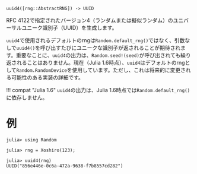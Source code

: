 ```
uuid4([rng::AbstractRNG]) -> UUID
```

RFC 4122で指定されたバージョン4（ランダムまたは擬似ランダム）のユニバーサルユニーク識別子（UUID）を生成します。

`uuid4`で使用されるデフォルトのrngは`Random.default_rng()`ではなく、引数なしで`uuid4()`を呼び出すたびにユニークな識別子が返されることが期待されます。重要なことに、`uuid4`の出力は、`Random.seed!(seed)`が呼び出されても繰り返されることはありません。現在（Julia 1.6時点）、`uuid4`はデフォルトのrngとして`Random.RandomDevice`を使用しています。ただし、これは将来的に変更される可能性のある実装の詳細です。

!!! compat "Julia 1.6"
    `uuid4`の出力は、Julia 1.6時点では`Random.default_rng()`に依存しません。


# 例

```jldoctest
julia> using Random

julia> rng = Xoshiro(123);

julia> uuid4(rng)
UUID("856e446e-0c6a-472a-9638-f7b8557cd282")
```
